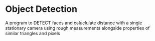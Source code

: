 # Object Detection
A program to DETECT faces and caluclulate distance with a single stationary camera using rough measurements alongside properties of similar triangles and pixels
